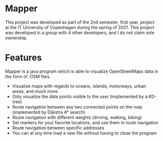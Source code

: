 # Mapper

This project was developed as part of the 2nd semester, first year, project at the IT University of Copenhagen during the spring of 2021. 
This project was developed in a group with 4 other developers, and I do not claim sole ownership.

# Features

Mapper is a java program which is able  to visualize OpenStreetMaps data in the form of .OSM files. 

- Visualize maps with regards to oceans, islands, motorways, urban areas, and much more.
- Only visualize the data points visible to the user (implemented by a KD-tree)
- Route navigation between any two connected points on the map (implemented by Dijkstra A* search)
- Route navigation with different weights (driving, walking, biking)
- Set markers for your favorite locations, and use them in route navigation
- Route navigation between specific addresses
- You can at any time load a new file without having to close the program

